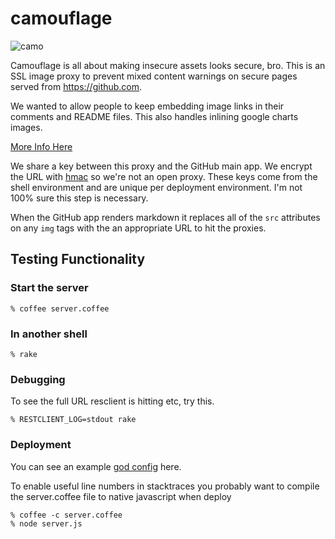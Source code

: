 # camouflage

![camo](http://farm5.static.flickr.com/4116/4857328881_fefb8e2134_z.jpg)

Camouflage is all about making insecure assets looks secure, bro.  This is an SSL image proxy to prevent mixed content warnings on secure pages served from https://github.com.

We wanted to allow people to keep embedding image links in their comments and README files.  This also handles inlining google charts images.

[More Info Here](https://github.com/blog/743-sidejack-prevention-phase-3-ssl-proxied-assets)

We share a key between this proxy and the GitHub main app.  We encrypt the URL with [hmac](http://en.wikipedia.org/wiki/HMAC) so we're not an open proxy.  These keys come from the shell environment and are unique per deployment environment.  I'm not 100% sure this step is necessary.

When the GitHub app renders markdown it replaces all of the `src` attributes on any `img` tags with the an appropriate URL to hit the proxies.

## Testing Functionality

### Start the server
    % coffee server.coffee

### In another shell

    % rake

### Debugging

To see the full URL resclient is hitting etc, try this.

    % RESTCLIENT_LOG=stdout rake

### Deployment

You can see an example [god config](https://gist.github.com/675038) here.

To enable useful line numbers in stacktraces you probably want to
compile the server.coffee file to native javascript when deploy

    % coffee -c server.coffee
    % node server.js
